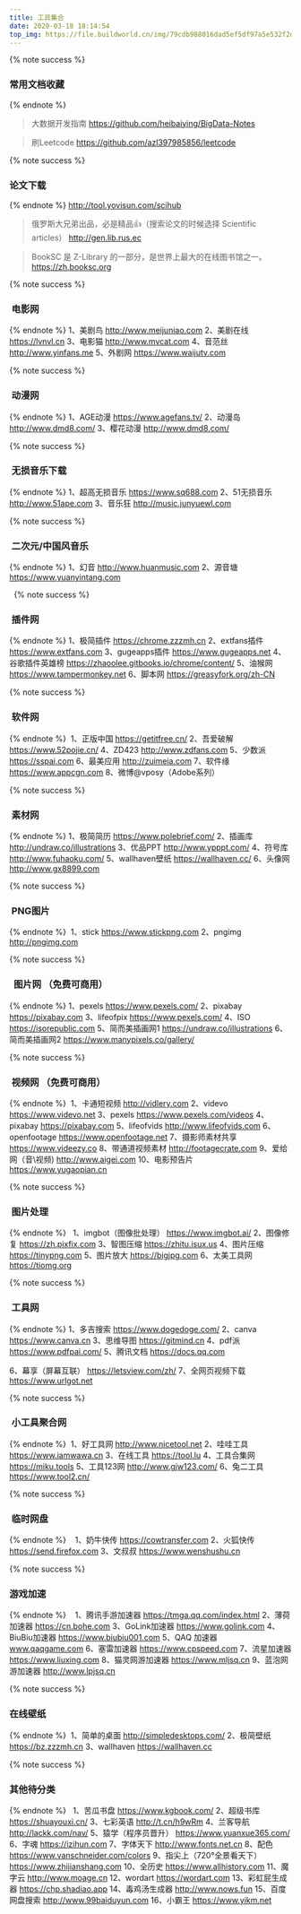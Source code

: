 ```yaml
---
title: 工具集合
date: 2020-03-18 18:14:54
top_img: https://file.buildworld.cn/img/79cdb988016dad5ef5df97a5e532f2db_5e71c64cf3a1b.png
---
```

{% note success %}
### 常用文档收藏
{% endnote %}
> 大数据开发指南
https://github.com/heibaiying/BigData-Notes

>刷Leetcode
https://github.com/azl397985856/leetcode

{% note success %}
### 论文下载
{% endnote %}
http://tool.yovisun.com/scihub

>俄罗斯大兄弟出品，必是精品👍（搜索论文的时候选择	Scientific articles）
http://gen.lib.rus.ec

>BookSC 是 Z-Library 的一部分，是世界上最大的在线图书馆之一。
https://zh.booksc.org

{% note success %}
###  电影网 
{% endnote %}
1、美剧鸟
http://www.meijuniao.com
2、美剧在线
https://lvnvl.cn
3、电影猫
http://www.mvcat.com
4、音范丝
http://www.yinfans.me
5、外剧网
https://www.waijutv.com


{% note success %}
###  动漫网 
{% endnote %}
1、AGE动漫
https://www.agefans.tv/
2、动漫岛
http://www.dmd8.com/
3、樱花动漫
http://www.dmd8.com/

{% note success %}
###  无损音乐下载 
{% endnote %}
1、超高无损音乐
https://www.sq688.com
2、51无损音乐
http://www.51ape.com
3、音乐狂
http://music.junyuewl.com

{% note success %}
###  二次元/中国风音乐
{% endnote %}
1、幻音
http://www.huanmusic.com
2、源音塘
https://www.yuanyintang.com

 
{% note success %}
###  插件网 
{% endnote %}
1、极简插件
https://chrome.zzzmh.cn
2、extfans插件
https://www.extfans.com
3、gugeapps插件
https://www.gugeapps.net
4、谷歌插件英雄榜
https://zhaoolee.gitbooks.io/chrome/content/
5、油猴网
https://www.tampermonkey.net
6、脚本网
https://greasyfork.org/zh-CN

{% note success %}
###  软件网 
{% endnote %} 
1、正版中国
https://getitfree.cn/
2、吾爱破解
https://www.52pojie.cn/
4、ZD423
http://www.zdfans.com
5、少数派
https://sspai.com
6、最美应用
http://zuimeia.com
7、软件缘
https://www.appcgn.com
8、微博@vposy（Adobe系列）

{% note success %}
###  素材网 
{% endnote %}
1、极简简历
https://www.polebrief.com/
2、插画库
http://undraw.co/illustrations
3、优品PPT
http://www.ypppt.com/
4、符号库
http://www.fuhaoku.com/
5、wallhaven壁纸
https://wallhaven.cc/
6、头像网
http://www.gx8899.com

{% note success %}
###  PNG图片
{% endnote %} 
1、stick
https://www.stickpng.com
2、pngimg
http://pngimg.com

{% note success %}
###   图片网 （免费可商用）
{% endnote %}
1、pexels
https://www.pexels.com/
2、pixabay
https://pixabay.com
3、lifeofpix
https://www.pexels.com/
4、ISO
https://isorepublic.com
5、简而美插画网1
https://undraw.co/illustrations
6、简而美插画网2
https://www.manypixels.co/gallery/

{% note success %}
###  视频网 （免费可商用）
{% endnote %} 
1、卡通短视频
http://vidlery.com
2、videvo
https://www.videvo.net
3、pexels
https://www.pexels.com/videos
4、pixabay
https://pixabay.com
5、lifeofvids
http://www.lifeofvids.com
6、openfootage
https://www.openfootage.net
7、摄影师素材共享
https://www.videezy.co
8、带通道视频素材
http://footagecrate.com
9、爱给网（音\视频)
http://www.aigei.com
10、电影预告片
https://www.yugaopian.cn

{% note success %}
###  图片处理 
{% endnote %}  
1、imgbot（图像批处理）
https://www.imgbot.ai/
2、图像修复
https://zh.pixfix.com
3、智图压缩
https://zhitu.isux.us
4、图片压缩
https://tinypng.com
5、图片放大
https://bigjpg.com
6、太美工具网
https://tiomg.org

{% note success %}
###  工具网 
{% endnote %}
1、多吉搜索
https://www.dogedoge.com/
2、canva
https://www.canva.cn
3、思维导图
https://gitmind.cn
4、pdf派
https://www.pdfpai.com/
5、腾讯文档
https://docs.qq.com

6、幕享（屏幕互联）
https://letsview.com/zh/
7、全网页视频下载
https://www.urlgot.net


{% note success %}
###  小工具聚合网 
{% endnote %} 
1、好工具网
http://www.nicetool.net
2、哇哇工具
https://www.iamwawa.cn
3、在线工具
https://tool.lu
4、工具合集网
https://miku.tools
5、工具123网
http://www.gjw123.com/
6、兔二工具
https://www.tool2.cn/

{% note success %}
###  临时网盘
{% endnote %}   
1、奶牛快传
https://cowtransfer.com
2、火狐快传
https://send.firefox.com
3、文叔叔
https://www.wenshushu.cn

{% note success %}
### 游戏加速
{% endnote %}   
1、腾讯手游加速器
https://tmga.qq.com/index.html
2、薄荷加速器
https://cn.bohe.com
3、GoLink加速器
https://www.golink.com
4、BiuBiu加速器
https://www.biubiu001.com
5、QAQ 加速器
www.qaqgame.com
6、塞雷加速器
https://www.cpspeed.com
7、流星加速器
https://www.liuxing.com
8、猫灵网游加速器
https://www.mljsq.cn
9、蓝泡网游加速器
http://www.lpjsq.cn

{% note success %}
### 在线壁纸
{% endnote %} 
1、简单的桌面
http://simpledesktops.com/
2、极简壁纸
https://bz.zzzmh.cn
3、wallhaven
https://wallhaven.cc

{% note success %}
### 其他待分类 
{% endnote %}  
1、苦瓜书盘
https://www.kgbook.com/
2、超级书库 
https://shuayouxi.cn/
3、七彩英语
http://t.cn/h9wRm
4、兰客导航
http://lackk.com/nav/
5、猿学（程序员晋升）
https://www.yuanxue365.com/
6、字魂
https://izihun.com
7、字体天下
http://www.fonts.net.cn
8、配色
https://www.vanschneider.com/colors
9、指尖上（720°全景看天下）
https://www.zhijianshang.com
10、全历史
https://www.allhistory.com
11、魔字云
http://www.moage.cn
12、wordart
https://wordart.com
13、彩虹屁生成器
https://chp.shadiao.app
14、毒鸡汤生成器
http://www.nows.fun
15、百度网盘搜索
http://www.99baiduyun.com
16、小霸王
https://www.yikm.net

